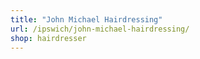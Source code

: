 ```yaml
---
title: "John Michael Hairdressing"
url: /ipswich/john-michael-hairdressing/
shop: hairdresser
---
```

